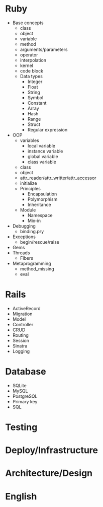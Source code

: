 # Ruby

- Base concepts 
  - class 
  - object
  - variable
  - method
  - arguments/parameters
  - operator
  - interpolation
  - kernel
  - code block
  - Data types
    - Integer
    - Float
    - String
    - Symbol
    - Constant
    - Array
    - Hash
    - Range
    - Struct
    - Regular expression
- OOP
  - variables 
    - local variable
    - instance variable
    - global variable
    - class variable
  - class
  - object
  - attr_reader/attr_writter/attr_accessor
  - initialize
  - Principles
    - Encapsulation
    - Polymorphism
    - Inheritance
  - Module
    - Namespace
    - Mix-in
- Debugging
  - binding.pry
- Exceptions
  - begin/rescue/raise
- Gems
- Threads
  - Fibers
- Metaprogramming
  - method_missing
  - eval

# Rails
- ActiveRecord
- Migration
- Model
- Controller
- CRUD
- Routing
- Session
- Sinatra
- Logging
# Database
- SQLite
- MySQL
- PostgreSQL
- Primary key
- SQL
# Testing
# Deploy/Infrastructure
# Architecture/Design
# English
# 
